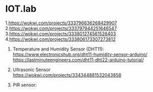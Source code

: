 # IOT.lab
1.https://wokwi.com/projects/333796636268429907<br>
2.https://wokwi.com/projects/333797944251646547<br>
3.https://wokwi.com/projects/333801274561528403<br>
4.https://wokwi.com/projects/333806173307273812<br>

1) Temperature and Humidity Sensor (DHT11):<br>
https://www.electronicshub.org/dht11-humidity-sensor-arduino/<br>
https://lastminuteengineers.com/dht11-dht22-arduino-tutorial/<br>

3) Ultrasonic Sensor<br>
https://wokwi.com/projects/334344881532043858<br>

4) PIR sensor:<br>
